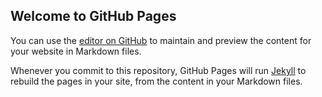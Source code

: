 ## Welcome to GitHub Pages

You can use the [editor on GitHub](https://github.com/mbraccini/michele.braccini/edit/master/README.md) to maintain and preview the content for your website in Markdown files.

Whenever you commit to this repository, GitHub Pages will run [Jekyll](https://jekyllrb.com/) to rebuild the pages in your site, from the content in your Markdown files.

